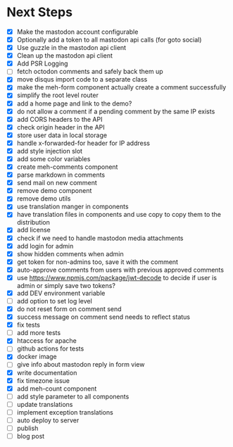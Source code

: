 # Next Steps

* [x] Make the mastodon account configurable
* [x] Optionally add a token to all mastodon api calls (for goto social)
* [x] Use guzzle in the mastodon api client
* [x] Clean up the mastodon api client
* [x] Add PSR Logging
* [ ] fetch octodon comments and safely back them up
* [x] move disqus import code to a separate class
* [x] make the meh-form component actually create a comment successfully
* [x] simplify the root level router
* [x] add a home page and link to the demo?
* [x] do not allow a comment if a pending comment by the same IP exists
* [x] add CORS headers to the API
* [x] check origin header in the API
* [x] store user data in local storage
* [x] handle x-forwarded-for header for IP address
* [x] add style injection slot
* [x] add some color variables
* [x] create meh-comments component
* [x] parse markdown in comments
* [x] send mail on new comment
* [x] remove demo component
* [x] remove demo utils
* [x] use translation manger in components
* [x] have translation files in components and use copy to copy them to the distribution
* [x] add license
* [x] check if we need to handle mastodon media attachments
* [x] add login for admin
* [x] show hidden comments when admin
* [x] get token for non-admins too, save it with the comment
* [x] auto-approve comments from users with previous approved comments
* [x] use https://www.npmjs.com/package/jwt-decode to decide if user is admin or simply save two tokens?
* [x] add DEV environment variable
* [ ] add option to set log level
* [x] do not reset form on comment send
* [x] success message on comment send needs to reflect status
* [x] fix tests
* [ ] add more tests
* [x] htaccess for apache
* [ ] github actions for tests
* [x] docker image
* [ ] give info about mastodon reply in form view
* [x] write documentation
* [x] fix timezone issue
* [x] add meh-count component
* [ ] add style parameter to all components
* [ ] update translations
* [ ] implement exception translations
* [ ] auto deploy to server
* [ ] publish
* [ ] blog post
